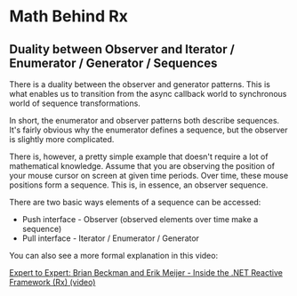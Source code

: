 Math Behind Rx
==============

## Duality between Observer and Iterator / Enumerator / Generator / Sequences

There is a duality between the observer and generator patterns. This is what enables us to transition from the async callback world to synchronous world of sequence transformations.

In short, the enumerator and observer patterns both describe sequences. It's fairly obvious why the  enumerator defines a sequence, but the observer is slightly more complicated.

There is, however, a pretty simple example that doesn't require a lot of mathematical knowledge. Assume that you are observing the position of your mouse cursor on screen at given time periods. Over time, these mouse positions form a sequence. This is, in essence, an observer sequence.

There are two basic ways elements of a sequence can be accessed:

* Push interface - Observer (observed elements over time make a sequence)
* Pull interface - Iterator / Enumerator / Generator

You can also see a more formal explanation in this video:

[Expert to Expert: Brian Beckman and Erik Meijer - Inside the .NET Reactive Framework (Rx) (video)](https://www.youtube.com/watch?v=looJcaeboBY)
